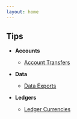 ```yaml
---
layout: home
---
```


## Tips

- **Accounts**
  - [Account Transfers](/entries/transfers/)

- **Data**
  - [Data Exports](/exports/)

- **Ledgers**
  - [Ledger Currencies](/ledgers/currencies/)

<p style="opacity:0;" aria-hidden="true">This is placeholder text for presenting a correct layout. This is placeholder text for presenting a correct layout.</p>
